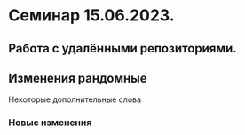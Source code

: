 ﻿# Семинар 15.06.2023.
## Работа с удалёнными репозиториями.
## Изменения рандомные
Некоторые дополнительные слова
### Новые изменения
